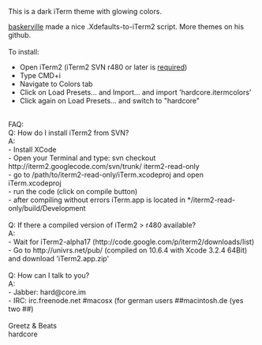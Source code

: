 This is a dark iTerm theme with glowing colors.

[baskerville](https://github.com/baskerville/iTerm-2-Color-Themes) made a nice .Xdefaults-to-iTerm2 script. More themes on his github.
<br><br>
To install:<br>
- Open iTerm2 (iTerm2 SVN r480 or later is <a href="http://code.google.com/p/iterm2/source/detail?r=480">required</a>)<br>
- Type CMD+i<br>
- Navigate to Colors tab<br>
- Click on Load Presets... and Import... and import 'hardcore.itermcolors'<br>
- Click again on Load Presets... and switch to "hardcore"<br>
<br>
FAQ:<br>
Q: How do I install iTerm2 from SVN?<br>
A:<br>
- Install XCode<br>
- Open your Terminal and type: svn checkout http://iterm2.googlecode.com/svn/trunk/ iterm2-read-only<br>
- go to /path/to/iterm2-read-only/iTerm.xcodeproj  and open iTerm.xcodeproj<br>
- run the code (click on compile button)<br>
- after compiling without errors iTerm.app is located in */iterm2-read-only/build/Development<br>
<br>
Q: If there a compiled version of iTerm2 > r480 available?<br>
A:<br>
- Wait for iTerm2-alpha17 (http://code.google.com/p/iterm2/downloads/list)<br>
- Go to http://univrs.net/pub/ (compiled on 10.6.4 with Xcode 3.2.4 64Bit) and download 'iTerm2.app.zip'<br>
<br>
Q: How can I talk to you?<br>
A:<br>
- Jabber: hard@core.im<br>
- IRC: irc.freenode.net #macosx (for german users ##macintosh.de (yes two ##)<br>
<br>
Greetz & Beats<br>
hardcore
